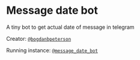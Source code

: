 # Message date bot

A tiny bot to get actual date of message in telegram

Creator: [`@bogdanbpeterson`](https://t.me/bogdanbpeterson)

Running instance: [`@message_date_bot`](https://t.me/message_date_bot)
